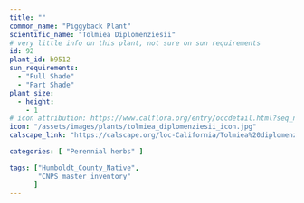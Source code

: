 ```yaml
---
title: ""
common_name: "Piggyback Plant"
scientific_name: "Tolmiea Diplomenziesii"
# very little info on this plant, not sure on sun requirements
id: 92
plant_id: b9512
sun_requirements:
  - "Full Shade"
  - "Part Shade"
plant_size:
  - height: 
    - 1
# icon attribution: https://www.calflora.org/entry/occdetail.html?seq_num=mu18178 
icon: "/assets/images/plants/tolmiea_diplomenziesii_icon.jpg"
calscape_link: "https://calscape.org/loc-California/Tolmiea%20diplomenziesii(%20)"

categories: [ "Perennial herbs" ]

tags: ["Humboldt_County_Native",
       "CNPS_master_inventory"
      ]
---
```



